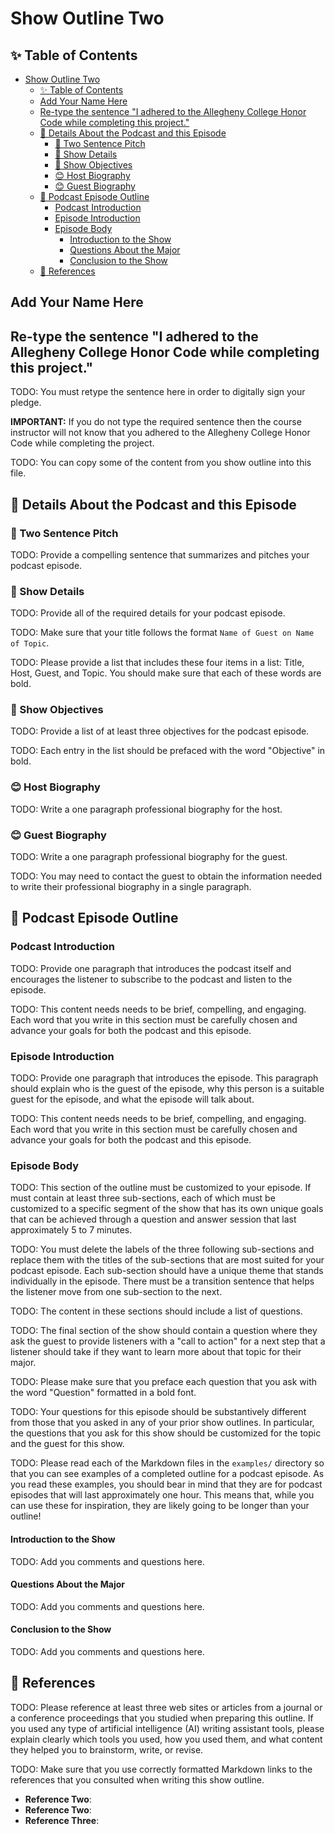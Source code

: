 # Show Outline Two

## ✨ Table of Contents

<!---toc start-->

* [Show Outline Two](#show-outline-two)
  * [✨ Table of Contents](#-table-of-contents)
  * [Add Your Name Here](#add-your-name-here)
  * [Re-type the sentence "I adhered to the Allegheny College Honor Code while completing this project."](#re-type-the-sentence-i-adhered-to-the-allegheny-college-honor-code-while-completing-this-project)
  * [📓  Details About the Podcast and this Episode](#-details-about-the-podcast-and-this-episode)
    * [🏁 Two Sentence Pitch](#-one-sentence-pitch)
    * [🔬 Show Details](#-show-details)
    * [📝 Show Objectives](#-show-objectives)
    * [😊 Host Biography](#-host-biography)
    * [😊 Guest Biography](#-guest-biography)
  * [🎉 Podcast Episode Outline](#-podcast-episode-outline)
    * [Podcast Introduction](#podcast-introduction)
    * [Episode Introduction](#episode-introduction)
    * [Episode Body](#episode-body)
      * [Introduction to the Show](#introduction-to-the-show)
      * [Questions About the Major](#questions-about-the-major)
      * [Conclusion to the Show](#conclusion-to-the-show)
  * [🦜 References](#-references)

<!---toc end-->

## Add Your Name Here

## Re-type the sentence "I adhered to the Allegheny College Honor Code while completing this project."

TODO: You must retype the sentence here in order to digitally sign your pledge.

**IMPORTANT:** If you do not type the required sentence then the course
instructor will not know that you adhered to the Allegheny College Honor Code
while completing the project.

TODO: You can copy some of the content from you show outline into this file.

## 📓  Details About the Podcast and this Episode

### 🏁 Two Sentence Pitch

TODO: Provide a compelling sentence that summarizes and pitches your podcast
episode.

### 🔬 Show Details

TODO: Provide all of the required details for your podcast episode.

TODO: Make sure that your title follows the format `Name of Guest on Name of Topic`.

TODO: Please provide a list that includes these four items in a list: Title,
Host, Guest, and Topic. You should make sure that each of these words are bold.

### 📝 Show Objectives

TODO: Provide a list of at least three objectives for the podcast episode.

TODO: Each entry in the list should be prefaced with the word "Objective" in bold.

### 😊 Host Biography

TODO: Write a one paragraph professional biography for the host.

### 😊 Guest Biography

TODO: Write a one paragraph professional biography for the guest.

TODO: You may need to contact the guest to obtain the information needed to
write their professional biography in a single paragraph.

## 🎉 Podcast Episode Outline

### Podcast Introduction

TODO: Provide one paragraph that introduces the podcast itself and encourages
the listener to subscribe to the podcast and listen to the episode.

TODO: This content needs needs to be brief, compelling, and engaging. Each word
that you write in this section must be carefully chosen and advance your goals
for both the podcast and this episode.

### Episode Introduction

TODO: Provide one paragraph that introduces the episode. This paragraph should
explain who is the guest of the episode, why this person is a suitable guest for
the episode, and what the episode will talk about.

TODO: This content needs needs to be brief, compelling, and engaging. Each word
that you write in this section must be carefully chosen and advance your goals
for both the podcast and this episode.

### Episode Body

TODO: This section of the outline must be customized to your episode. If must
contain at least three sub-sections, each of which must be customized to a
specific segment of the show that has its own unique goals that can be achieved
through a question and answer session that last approximately 5 to 7 minutes.

TODO: You must delete the labels of the three following sub-sections and replace
them with the titles of the sub-sections that are most suited for your podcast
episode. Each sub-section should have a unique theme that stands individually
in the episode. There must be a transition sentence that helps the listener move
from one sub-section to the next.

TODO: The content in these sections should include a list of questions.

TODO: The final section of the show should contain a question where they ask the
guest to provide listeners with a "call to action" for a next step that a
listener should take if they want to learn more about that topic for their
major.

TODO: Please make sure that you preface each question that you ask with the word
"Question" formatted in a bold font.

TODO: Your questions for this episode should be substantively different from
those that you asked in any of your prior show outlines. In particular, the
questions that you ask for this show should be customized for the topic and the
guest for this show.

TODO: Please read each of the Markdown files in the `examples/` directory so
that you can see examples of a completed outline for a podcast episode. As you
read these examples, you should bear in mind that they are for podcast episodes
that will last approximately one hour. This means that, while you can use these
for inspiration, they are likely going to be longer than your outline!

#### Introduction to the Show

TODO: Add you comments and questions here.

#### Questions About the Major

TODO: Add you comments and questions here.

#### Conclusion to the Show

TODO: Add you comments and questions here.

## 🦜 References

TODO: Please reference at least three web sites or articles from a journal or a
conference proceedings that you studied when preparing this outline. If you
used any type of artificial intelligence (AI) writing assistant tools, please explain
clearly which tools you used, how you used them, and what content they helped
you to brainstorm, write, or revise.

TODO: Make sure that you use correctly formatted Markdown links to the
references that you consulted when writing this show outline.

- **Reference Two**:
- **Reference Two**:
- **Reference Three**:
